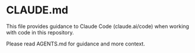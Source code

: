 # CLAUDE.md

This file provides guidance to Claude Code (claude.ai/code) when working with code in this repository.

Please read AGENTS.md for guidance and more context.